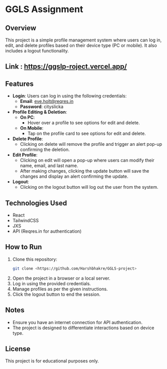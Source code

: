 # GGLS Assignment

## Overview
This project is a simple profile management system where users can log in, edit, and delete profiles based on their device type (PC or mobile). It also includes a logout functionality.
## Link : https://ggslp-roject.vercel.app/ 
## Features
- **Login**: Users can log in using the following credentials:
  - **Email**: eve.holt@reqres.in
  - **Password**: cityslicka
- **Profile Editing & Deletion**:
  - **On PC**:
    - Hover over a profile to see options for edit and delete.
  - **On Mobile**:
    - Tap on the profile card to see options for edit and delete.
- **Delete Profile**:
  - Clicking on delete will remove the profile and trigger an alert pop-up confirming the deletion.
- **Edit Profile**:
  - Clicking on edit will open a pop-up where users can modify their name, email, and last name.
  - After making changes, clicking the update button will save the changes and display an alert confirming the update.
- **Logout**:
  - Clicking on the logout button will log out the user from the system.

## Technologies Used
- React
- TailwindCSS
- JXS
- API (Reqres.in for authentication)

## How to Run
1. Clone this repository:
   ```sh
   git clone <https://github.com/Harshbhakre/GGLS-project>
   ```
2. Open the project in a browser or a local server.
3. Log in using the provided credentials.
4. Manage profiles as per the given instructions.
5. Click the logout button to end the session.

## Notes
- Ensure you have an internet connection for API authentication.
- The project is designed to differentiate interactions based on device type.

## License
This project is for educational purposes only.

